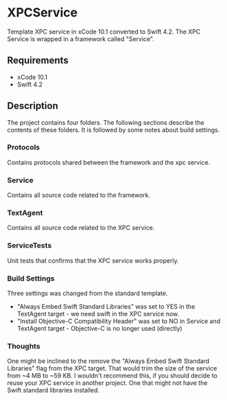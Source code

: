# XPCService
Template XPC service in xCode 10.1 converted to Swift 4.2. The XPC Service is wrapped in a framework called "Service".

## Requirements
* xCode 10.1
* Swift 4.2

## Description
The project contains four folders. The following sections describe the contents of these folders. It is followed by some notes about build settings. 

### Protocols
Contains protocols shared between the framework and the xpc service.

### Service
Contains all source code related to the framework.

### TextAgent
Contains all source code related to the XPC service.

### ServiceTests
Unit tests that confirms that the XPC service works properly.

### Build Settings
Three settings was changed from the standard template.

* "Always Embed Swift Standard Libraries" was set to YES in the TextAgent target - we need swift in the XPC service now.
* "Install Objective-C Compatibility Header" was set to NO in Service and TextAgent target - Objective-C is no longer used (directly)

### Thoughts
One might be inclined to the remove the "Always Embed Swift Standard Libraries" flag from the XPC target. That would trim the size of the service from ~4 MB to ~59 KB. I wouldn't recommend this, if you should decide to reuse your XPC service in another project. One that might not have the Swift standard libraries installed.  
